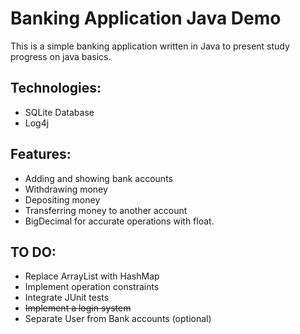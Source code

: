# Banking Application Java Demo

This is a simple banking application written in Java to present study progress on java basics.
## Technologies:

- SQLite Database
- Log4j

## Features: 

- Adding and showing bank accounts
- Withdrawing money
- Depositing money
- Transferring money to another account
- BigDecimal for accurate operations with float.

## TO DO:
- Replace ArrayList with HashMap
- Implement operation constraints
- Integrate JUnit tests
- ~~Implement a login system~~
- Separate User from Bank accounts (optional)
